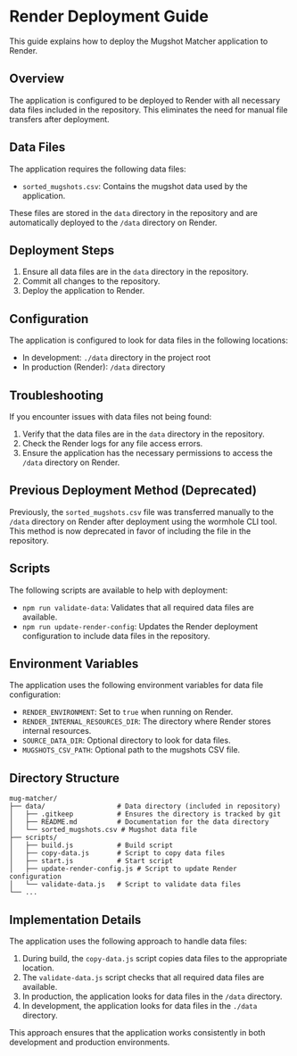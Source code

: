 # Render Deployment Guide

This guide explains how to deploy the Mugshot Matcher application to Render.

## Overview

The application is configured to be deployed to Render with all necessary data files included in the repository. This eliminates the need for manual file transfers after deployment.

## Data Files

The application requires the following data files:

- `sorted_mugshots.csv`: Contains the mugshot data used by the application.

These files are stored in the `data` directory in the repository and are automatically deployed to the `/data` directory on Render.

## Deployment Steps

1. Ensure all data files are in the `data` directory in the repository.
2. Commit all changes to the repository.
3. Deploy the application to Render.

## Configuration

The application is configured to look for data files in the following locations:

- In development: `./data` directory in the project root
- In production (Render): `/data` directory

## Troubleshooting

If you encounter issues with data files not being found:

1. Verify that the data files are in the `data` directory in the repository.
2. Check the Render logs for any file access errors.
3. Ensure the application has the necessary permissions to access the `/data` directory on Render.

## Previous Deployment Method (Deprecated)

Previously, the `sorted_mugshots.csv` file was transferred manually to the `/data` directory on Render after deployment using the wormhole CLI tool. This method is now deprecated in favor of including the file in the repository.

## Scripts

The following scripts are available to help with deployment:

- `npm run validate-data`: Validates that all required data files are available.
- `npm run update-render-config`: Updates the Render deployment configuration to include data files in the repository.

## Environment Variables

The application uses the following environment variables for data file configuration:

- `RENDER_ENVIRONMENT`: Set to `true` when running on Render.
- `RENDER_INTERNAL_RESOURCES_DIR`: The directory where Render stores internal resources.
- `SOURCE_DATA_DIR`: Optional directory to look for data files.
- `MUGSHOTS_CSV_PATH`: Optional path to the mugshots CSV file.

## Directory Structure

```
mug-matcher/
├── data/                  # Data directory (included in repository)
│   ├── .gitkeep           # Ensures the directory is tracked by git
│   ├── README.md          # Documentation for the data directory
│   └── sorted_mugshots.csv # Mugshot data file
├── scripts/
│   ├── build.js           # Build script
│   ├── copy-data.js       # Script to copy data files
│   ├── start.js           # Start script
│   ├── update-render-config.js # Script to update Render configuration
│   └── validate-data.js   # Script to validate data files
└── ...
```

## Implementation Details

The application uses the following approach to handle data files:

1. During build, the `copy-data.js` script copies data files to the appropriate location.
2. The `validate-data.js` script checks that all required data files are available.
3. In production, the application looks for data files in the `/data` directory.
4. In development, the application looks for data files in the `./data` directory.

This approach ensures that the application works consistently in both development and production environments.